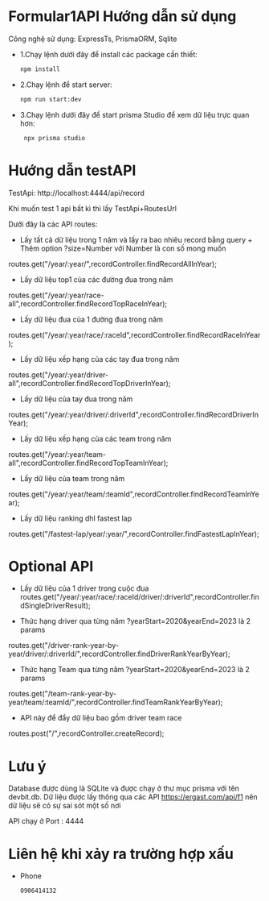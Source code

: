 
# Formular1API Hướng dẫn sử dụng
Công nghệ sử dụng: ExpressTs, PrismaORM, Sqlite

- 1.Chạy lệnh dưới đây để install các package cần thiết:
   ```sh
   npm install
   ```
- 2.Chạy lệnh để start server:
  
    ```sh
   npm run start:dev
   ```

- 3.Chạy lệnh dưới đây để start prisma Studio để xem dữ liệu trực quan hơn:
  
  ```sh
   npx prisma studio
   ```

# Hướng dẫn testAPI
TestApi: http://localhost:4444/api/record

Khi muốn test 1 api bất kì thì lấy TestApi+RoutesUrl

Dưới đây là các API routes:
- Lấy tất cả dữ liệu trong 1 năm và lấy ra bao nhiêu record bằng query + Thêm option ?size=Number với Number là con số mong muốn
  
routes.get("/year/:year/",recordController.findRecordAllInYear);

- Lấy dữ liệu top1 của các đường đua trong năm

routes.get("/year/:year/race-all",recordController.findRecordTopRaceInYear);

- Lấy dữ liệu đua của 1 đường đua trong năm

routes.get("/year/:year/race/:raceId",recordController.findRecordRaceInYear);

- Lấy dữ liệu xếp hạng của các tay đua trong năm

routes.get("/year/:year/driver-all",recordController.findRecordTopDriverInYear);

- Lấy dữ liệu của tay đua trong năm

routes.get("/year/:year/driver/:driverId",recordController.findRecordDriverInYear);

- Lấy dữ liệu xếp hạng của các team trong năm

routes.get("/year/:year/team-all",recordController.findRecordTopTeamInYear);

- Lấy dữ liệu của team trong năm

routes.get("/year/:year/team/:teamId",recordController.findRecordTeamInYear);

- Lấy dữ liệu ranking dhl fastest lap

routes.get("/fastest-lap/year/:year/",recordController.findFastestLapInYear);

# Optional API
- Lấy dữ liệu của 1 driver trong cuộc đua
routes.get("/year/:year/race/:raceId/driver/:driverId",recordController.findSingleDriverResult);

- Thức hạng driver qua từng năm ?yearStart=2020&yearEnd=2023 là 2 params

routes.get("/driver-rank-year-by-year/driver/:driverId/",recordController.findDriverRankYearByYear);

- Thức hạng Team qua từng năm ?yearStart=2020&yearEnd=2023 là 2 params

routes.get("/team-rank-year-by-year/team/:teamId/",recordController.findTeamRankYearByYear);

- API này để đẩy dữ liệu bao gồm driver team race

routes.post("/",recordController.createRecord);
# Lưu ý
Database được dùng là SQLite và được chạy ở thư mục prisma với tên devbit.db. Dữ liệu được lấy thông qua các API https://ergast.com/api/f1 nên dữ liệu sẽ có sự sai sót một số nơi

API chạy ở Port : 4444

# Liên hệ khi xảy ra trường hợp xấu
- Phone
     ```sh
   0906414132
   ```

